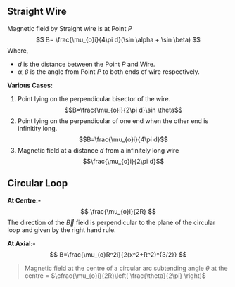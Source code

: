 ## Straight Wire
Magnetic field by Straight wire is at Point $P$
$$
B= \frac{\mu_{o}i}{4\pi d}(\sin \alpha + \sin \beta)
$$
Where,
- $d$ is the distance between the Point $P$ and Wire.
- $\alpha,\beta$ is the angle from Point $P$ to both ends of wire respectively.

**Various Cases:**
1. Point lying on the perpendicular bisector of the wire. $$B=\frac{\mu_{o}i}{2\pi d}\sin \theta$$
2. Point lying on the perpendicular of one end when the other end is infinitity long. $$B=\frac{\mu_{o}i}{4\pi d}$$
3. Magnetic field at a distance $d$ from a infinitely long wire $$\frac{\mu_{o}i}{2\pi d}$$

## Circular Loop
**At Centre:-**
$$
\frac{\mu_{o}i}{2R}
$$
The direction of the $\vec{B}$ field is perpendicular to the plane of the circular loop and given by the right hand rule.

**At Axial:-**
$$
B=\frac{\mu_{o}R^2i}{2(x^2+R^2)^{3/2}}
$$
> Magnetic field at the centre of a circular arc subtending angle $\theta$ at the centre = $\cfrac{\mu_{o}i}{2R}\left( \frac{\theta}{2\pi} \right)$
